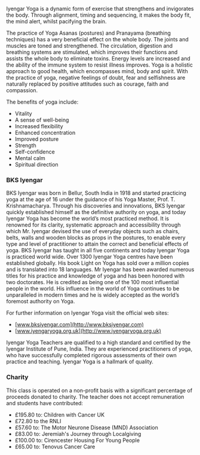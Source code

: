 Iyengar Yoga is a dynamic form of exercise that strengthens and invigorates the body. Through alignment, timing and sequencing, it makes the body fit, the mind alert, whilst pacifying the brain.

The practice of Yoga Asanas (postures) and Pranayama (breathing techniques) has a very beneficial effect on the whole body. The joints and muscles are toned and strengthened. The circulation, digestion and breathing systems are stimulated, which improves their functions and assists the whole body to eliminate toxins. Energy levels are increased and the ability of the immune system to resist illness improves. Yoga is a holistic approach to good health, which encompasses mind, body and spirit. With the practice of yoga, negative feelings of doubt, fear and selfishness are naturally replaced by positive attitudes such as courage, faith and compassion.

The benefits of yoga include:

- Vitality
- A sense of well-being
- Increased flexibility
- Enhanced concentration
- Improved posture
- Strength
- Self-confidence
- Mental calm
- Spiritual direction

### BKS Iyengar

BKS Iyengar was born in Bellur, South India in 1918 and started practicing yoga at the age of 16 under the guidance of his Yoga Master, Prof. T. Krishnamacharya. Through his discoveries and innovations, BKS Iyengar quickly established himself as the definitive authority on yoga, and today Iyengar Yoga has become the world’s most practiced method. It is renowned for its clarity, systematic approach and accessibility through which Mr. Iyengar devised the use of everyday objects such as chairs, belts, walls and wooden blocks as props in the postures, to enable every type and level of practitioner to attain the correct and beneficial effects of yoga. BKS Iyengar has taught in all five continents and today Iyengar Yoga is practiced world wide. Over 1300 Iyengar Yoga centres have been established globally. His book Light on Yoga has sold over a million copies and is translated into 18 languages. Mr Iyengar has been awarded numerous titles for his practice and knowledge of yoga and has been honored with two doctorates. He is credited as being one of the 100 most influential people in the world. His influence in the world of Yoga continues to be unparalleled in modern times and he is widely accepted as the world’s foremost authority on Yoga.

For further information on Iyengar Yoga visit the official web sites:

- [www.bksiyengar.com](http://www.bksiyengar.com)
- [www.iyengaryoga.org.uk](http://www.iyengaryoga.org.uk)

Iyengar Yoga Teachers are qualified to a high standard and certified by the Iyengar Institute of Pune, India. They are experienced practitioners of yoga, who have successfully completed rigorous assessments of their own practice and teaching. Iyengar Yoga is a hallmark of quality.

### Charity

This class is operated on a non-profit basis with a significant percentage of proceeds donated to charity. The teacher does not accept remuneration and students have contributed:

- £195.80 to: Children with Cancer UK
- £72.80 to the RNLI
- £57.60 to: The Motor Neurone Disease (MND) Association
- £83.00 to: Jeremiah's Journey through Localgiving
- £100.00 to: Cirencester Housing For Young People
- £65.00 to: Tenovus Cancer Care
